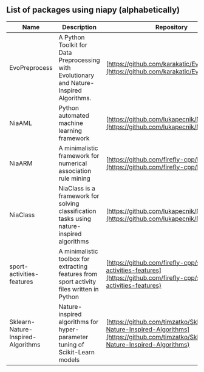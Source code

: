 ## List of packages using niapy (alphabetically)

| Name                               | Description                                                                                | Repository                                                                                                                       |
|------------------------------------|--------------------------------------------------------------------------------------------|----------------------------------------------------------------------------------------------------------------------------------|
| EvoPreprocess                      | A Python Toolkit for Data Preprocessing with Evolutionary and Nature-Inspired Algorithms.  | [https://github.com/karakatic/EvoPreprocess](https://github.com/karakatic/EvoPreprocess)                                         |
| NiaAML                             | Python automated machine learning framework                                                | [https://github.com/lukapecnik/NiaAML](https://github.com/lukapecnik/NiaAML)                                                     |
 | NiaARM                             | A minimalistic framework for numerical association rule mining                             | [https://github.com/firefly-cpp/NiaARM](https://github.com/firefly-cpp/NiaARM)                                                   |
| NiaClass                           | NiaClass is a framework for solving classification tasks using nature-inspired algorithms  | [https://github.com/lukapecnik/NiaClass](https://github.com/lukapecnik/NiaClass)                                                 |
| sport-activities-features          | A minimalistic toolbox for extracting features from sport activity files written in Python | [https://github.com/firefly-cpp/sport-activities-features](https://github.com/firefly-cpp/sport-activities-features)             |
| Sklearn-Nature-Inspired-Algorithms | Nature-inspired algorithms for hyper-parameter tuning of Scikit-Learn models               | [https://github.com/timzatko/Sklearn-Nature-Inspired-Algorithms](https://github.com/timzatko/Sklearn-Nature-Inspired-Algorithms) |
